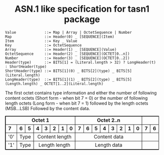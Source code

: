 #
<center><h1>ASN.1 like specification for <strong>tasn1</strong> package</h1></center>

    Value             ::= Map | Array | OctetSequence | Number
    Map               ::= Header(0) _ [SEQUENCE](Item)
    Item              ::= Key _ Value
    Key               ::= OctetSequence
    Array             ::= Header(1) _ [SEQUENCE](Value)
    OctetSequence     ::= Header(2) _ [SEQUENCE](OCTET[0..n])
    Number            ::= Header(3) _ [SEQUENCE](OCTET[0..2])
    Header(type)      ::= BITS[1] = (Literal.length > 32) ? LongHeader(t) : ShortHeader(type)
    ShortHeader(type) ::= BITS[1](0) _ BITS[2](type) _ BITS[5](Literal.length)
    LongHeader(type)  ::= BITS[1](1) _ BITS[2](type) _ BITS[5](Length.length) _ OCTET[1..2](Literal.length)

The first octet contains type information and either the number of following content octets (Short form - when bit 7 = 0) or the number of following length octets (Long form - when bit 7 = 1) followed by the length octets (MSB...LSB) Followed by the content data.

<table style="border: 1px solid black">
    <tr>
        <td style="border: 1px solid black" colspan=8><center><strong>Octet 1</strong></center></td>
        <td style="border: 1px solid black" colspan=8><center><strong>Octet 2..n</strong></center></td>
        <td style="border: 1px solid black" colspan=8><center><strong>Octet n+1..m</strong></center></td>
    </tr>
    <tr>
        <td style="border: 1px solid black"><strong>7</strong></td>
        <td style="border: 1px solid black"><strong>6</strong></td>
        <td style="border: 1px solid black"><strong>5</strong></td>
        <td style="border: 1px solid black"><strong>4</strong></td>
        <td style="border: 1px solid black"><strong>3</strong></td>
        <td style="border: 1px solid black"><strong>2</strong></td>
        <td style="border: 1px solid black"><strong>1</strong></td>
        <td style="border: 1px solid black"><strong>0</strong></td>
        <td style="border: 1px solid black"><strong>7</strong></td>
        <td style="border: 1px solid black"><strong>6</strong></td>
        <td style="border: 1px solid black"><strong>5</strong></td>
        <td style="border: 1px solid black"><strong>4</strong></td>
        <td style="border: 1px solid black"><strong>3</strong></td>
        <td style="border: 1px solid black"><strong>2</strong></td>
        <td style="border: 1px solid black"><strong>1</strong></td>
        <td style="border: 1px solid black"><strong>0</strong></td>
        <td style="border: 1px solid black"><strong>7</strong></td>
        <td style="border: 1px solid black"><strong>6</strong></td>
        <td style="border: 1px solid black"><strong>5</strong></td>
        <td style="border: 1px solid black"><strong>4</strong></td>
        <td style="border: 1px solid black"><strong>3</strong></td>
        <td style="border: 1px solid black"><strong>2</strong></td>
        <td style="border: 1px solid black"><strong>1</strong></td>
        <td style="border: 1px solid black"><strong>0</strong></td>
    </tr>
    <tr>
        <td style="border: 1px solid black">'0'</td>
        <td style="border: 1px solid black" colspan=2><center>Type</center></td>
        <td style="border: 1px solid black" colspan=5><center>Content length</center></td>
        <td style="border: 1px solid black" colspan=8><center>Content data</center></td>
    </tr>
    <tr>
        <td style="border: 1px solid black">'1'</td>
        <td style="border: 1px solid black" colspan=2><center>Type</center></td>
        <td style="border: 1px solid black" colspan=5><center>Length length</center></td>
        <td style="border: 1px solid black" colspan=8><center>Length data</center></td>
        <td style="border: 1px solid black" colspan=8><center>Content data</center></td>
    </tr>

</table>
 